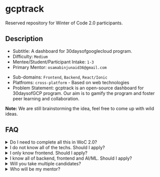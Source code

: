 
# gcptrack

Reserved repository for Winter of Code 2.0 participants.

## Description

- Subtitle: A dashboard for 30daysofgooglecloud program.
- Difficulty: `Medium`
- Mentee/Student/Participant Intake: `1-3`
- Primary Mentor: `osamabinjunaid36@gmail.com`
<!-- - Forum: [WoC 2.0 Discussion - Ask all of your tech/non-tech doubts here](https://github.com/gdsc-snu/CoalaDraw/discussions/3) -->
- Sub-domains: `Frontend`, `Backend`, `React/Ionic`
- Platfroms: `cross-platform` - Based on web technologies
- Problem Statement: gcptrack is an open-source dashboard for 30daysofGCP program. Our aim is to gamify the program and foster peer learning and         collaboration.


**Note:** We are still brainstorming the idea, feel free to come up with wild ideas.

## FAQ

<details>
  <summary>Do I need to complete all this in WoC 2.0?</summary>
  
  Nope. You will complete as much as feasible.
</details>

<details>
  <summary>I do not know all of the techs. Should I apply?</summary>
  
  For sure. Nobody knows everything. If you can identify the lego-blocks and think clearly about the problems, learning a tech (at least in basic level) is just one video away.
</details>

<details>
  <summary>I only know frontend. Should I apply?</summary>
  
  Yup. Do apply.
</details>

<details>
  <summary>I know all of backend, frontend and AI/ML. Should I apply?</summary>
  
  Hey superman, why not!
</details>

<details>
  <summary>Will you take multiple candidates?</summary>
  
  For this project, we can take 3 people at max. It totally depends upon the quality of proposals and how versatile a candidate is.
</details>

<details>
  <summary>Who will be my mentor?</summary>
  
  Your primary mentor will be [@ibnjunaid](https://github.com/ibnjunaid). But, our GDSC's tech team and other team leads will be there to mentor you too as per need and expertise. Feel free to ask help from anyone.
</details>
